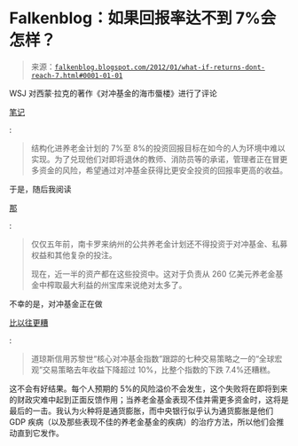 <!--yml

类别：未分类

日期：2024 年 05 月 12 日 20:35:53

-->

# Falkenblog：如果回报率达不到 7%会怎样？

> 来源：[`falkenblog.blogspot.com/2012/01/what-if-returns-dont-reach-7.html#0001-01-01`](http://falkenblog.blogspot.com/2012/01/what-if-returns-dont-reach-7.html#0001-01-01)

WSJ 对西蒙·拉克的著作《对冲基金的海市蜃楼》进行了评论

[笔记](http://online.wsj.com/article/SB10001424052970204791104577110650751578814.html)

:

> 结构化进养老金计划的 7%至 8%的投资回报目标在如今的人为环境中难以实现。为了兑现他们对即将退休的教师、消防员等的承诺，管理者正在冒更多资金的风险，希望通过对冲基金获得比更安全投资的回报率更高的收益。

于是，随后我阅读

[那](http://online.wsj.com/article/SB10001424052970203920204577191220770877772.html?mod=WSJ_hp_LEFTWhatsNewsCollection)

:

> 仅仅五年前，南卡罗来纳州的公共养老金计划还不得投资于对冲基金、私募权益和其他复杂的投注。
> 
> 现在，近一半的资产都在这些投资中。这对于负责从 260 亿美元养老金基金中榨取最大利益的州宝库来说绝对太多了。

不幸的是，对冲基金正在做

[比以往更糟](http://online.wsj.com/article/SB10001424052970204555904577168973485319422.html)

:

> 道琼斯信用苏黎世“核心对冲基金指数”跟踪的七种交易策略之一的“全球宏观”交易策略去年收益下降超过 10%，比整个指数的下跌 7.4%还糟糕。

这不会有好结果。每个人预期的 5%的风险溢价不会发生，这个失败将在即将到来的财政灾难中起到正面反馈作用；当养老金基金表现不佳并需更多资金时，这将是最后的一击。我认为火种将是通货膨胀，而中央银行似乎认为通货膨胀是他们 GDP 疾病（以及那些表现不佳的养老金基金的疾病）的治疗方法，所以他们会推动直到它发作。
